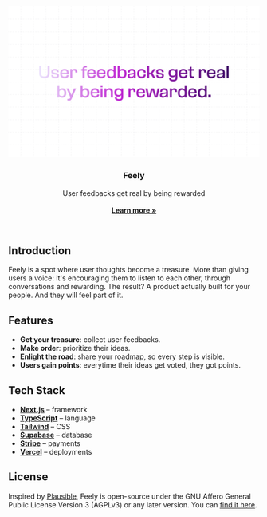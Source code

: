 <a href="https://www.feely.so">
  <img alt="User feedbacks get real by being rewarded" src="https://github.com/fucinastudio/feely/blob/main/public/assets/readme.png">
</a>

<h3 align="center">Feely</h3>

<p align="center">
    User feedbacks get real by being rewarded
    <br />
    <br />
    <a href="https://feely.so"><strong>Learn more »</strong></a>
</p>

<br/>

## Introduction

Feely is a spot where user thoughts become a treasure.
More than giving users a voice: it's encouraging them to listen to each other, through conversations and rewarding.
The result? A product actually built for your people. And they will feel part of it.

## Features

- **Get your treasure**: collect user feedbacks.
- **Make order**: prioritize their ideas.
- **Enlight the road**: share your roadmap, so every step is visible.
- **Users gain points**: everytime their ideas get voted, they got points.

## Tech Stack

- **[Next.js](https://nextjs.org/)** – framework
- **[TypeScript](https://www.typescriptlang.org/)** – language
- **[Tailwind](https://tailwindcss.com/)** – CSS
- **[Supabase](https://supabase.com/)** – database
- **[Stripe](https://stripe.com/)** – payments
- **[Vercel](https://vercel.com/)** – deployments

## License

Inspired by [Plausible](https://plausible.io/), Feely is open-source under the GNU Affero General Public License Version 3 (AGPLv3) or any later version. You can [find it here](https://github.com/fucinastudio/feely/blob/main/LICENCE.md).
